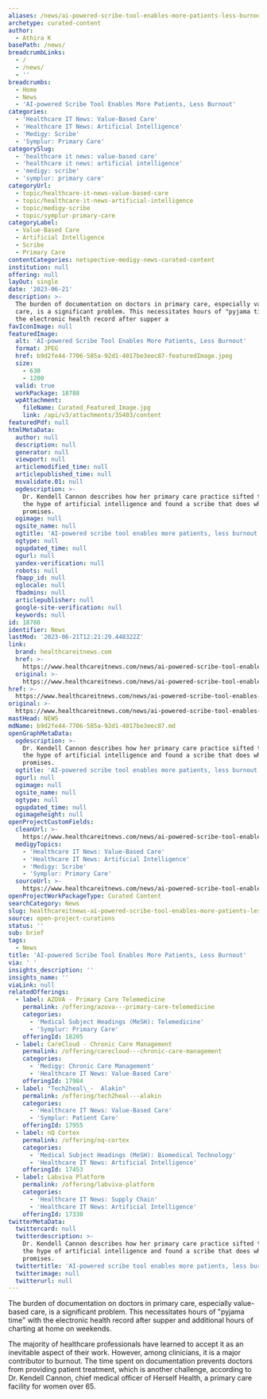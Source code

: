 ```yaml
---
aliases: /news/ai-powered-scribe-tool-enables-more-patients-less-burnout
archetype: curated-content
author:
  - Athira K
basePath: /news/
breadcrumbLinks:
  - /
  - /news/
  - ''
breadcrumbs:
  - Home
  - News
  - 'AI-powered Scribe Tool Enables More Patients, Less Burnout'
categories:
  - 'Healthcare IT News: Value-Based Care'
  - 'Healthcare IT News: Artificial Intelligence'
  - 'Medigy: Scribe'
  - 'Symplur: Primary Care'
categorySlug:
  - 'healthcare it news: value-based care'
  - 'healthcare it news: artificial intelligence'
  - 'medigy: scribe'
  - 'symplur: primary care'
categoryUrl:
  - topic/healthcare-it-news-value-based-care
  - topic/healthcare-it-news-artificial-intelligence
  - topic/medigy-scribe
  - topic/symplur-primary-care
categoryLabel:
  - Value-Based Care
  - Artificial Intelligence
  - Scribe
  - Primary Care
contentCategories: netspective-medigy-news-curated-content
institution: null
offering: null
layOut: single
date: '2023-06-21'
description: >-
  The burden of documentation on doctors in primary care, especially value-based
  care, is a significant problem. This necessitates hours of "pyjama time" with
  the electronic health record after supper a
favIconImage: null
featuredImage:
  alt: 'AI-powered Scribe Tool Enables More Patients, Less Burnout'
  format: JPEG
  href: b9d2fe44-7706-585a-92d1-4017be3eec87-featuredImage.jpeg
  size:
    - 630
    - 1200
  valid: true
  workPackage: 18788
  wpAttachment:
    fileName: Curated_Featured_Image.jpg
    link: /api/v3/attachments/35403/content
featuredPdf: null
htmlMetaData:
  author: null
  description: null
  generator: null
  viewport: null
  articlemodified_time: null
  articlepublished_time: null
  msvalidate.01: null
  ogdescription: >-
    Dr. Kendell Cannon describes how her primary care practice sifted through
    the hype of artificial intelligence and found a scribe that does what it
    promises.
  ogimage: null
  ogsite_name: null
  ogtitle: 'AI-powered scribe tool enables more patients, less burnout'
  ogtype: null
  ogupdated_time: null
  ogurl: null
  yandex-verification: null
  robots: null
  fbapp_id: null
  oglocale: null
  fbadmins: null
  articlepublisher: null
  google-site-verification: null
  keywords: null
id: 18788
identifier: News
lastMod: '2023-06-21T12:21:29.448322Z'
link:
  brand: healthcareitnews.com
  href: >-
    https://www.healthcareitnews.com/news/ai-powered-scribe-tool-enables-more-patients-less-burnout
  original: >-
    https://www.healthcareitnews.com/news/ai-powered-scribe-tool-enables-more-patients-less-burnout
href: >-
  https://www.healthcareitnews.com/news/ai-powered-scribe-tool-enables-more-patients-less-burnout
original: >-
  https://www.healthcareitnews.com/news/ai-powered-scribe-tool-enables-more-patients-less-burnout
mastHead: NEWS
mdName: b9d2fe44-7706-585a-92d1-4017be3eec87.md
openGraphMetaData:
  ogdescription: >-
    Dr. Kendell Cannon describes how her primary care practice sifted through
    the hype of artificial intelligence and found a scribe that does what it
    promises.
  ogtitle: 'AI-powered scribe tool enables more patients, less burnout'
  ogurl: null
  ogimage: null
  ogsite_name: null
  ogtype: null
  ogupdated_time: null
  ogimageheight: null
openProjectCustomFields:
  cleanUrl: >-
    https://www.healthcareitnews.com/news/ai-powered-scribe-tool-enables-more-patients-less-burnout
  medigyTopics:
    - 'Healthcare IT News: Value-Based Care'
    - 'Healthcare IT News: Artificial Intelligence'
    - 'Medigy: Scribe'
    - 'Symplur: Primary Care'
  sourceUrl: >-
    https://www.healthcareitnews.com/news/ai-powered-scribe-tool-enables-more-patients-less-burnout
openProjectWorkPackageType: Curated Content
searchCategory: News
slug: healthcareitnews-ai-powered-scribe-tool-enables-more-patients-less-burnout
source: open-project-curations
status: ''
sub: brief
tags:
  - News
title: 'AI-powered Scribe Tool Enables More Patients, Less Burnout'
via: ' '
insights_description: ''
insights_name: ''
viaLink: null
relatedOfferings:
  - label: AZOVA - Primary Care Telemedicine
    permalink: /offering/azova---primary-care-telemedicine
    categories:
      - 'Medical Subject Headings (MeSH): Telemedicine'
      - 'Symplur: Primary Care'
    offeringId: 18205
  - label: CareCloud - Chronic Care Management
    permalink: /offering/carecloud---chronic-care-management
    categories:
      - 'Medigy: Chronic Care Management'
      - 'Healthcare IT News: Value-Based Care'
    offeringId: 17984
  - label: "Tech2heal\_-  Alakin"
    permalink: /offering/tech2heal---alakin
    categories:
      - 'Healthcare IT News: Value-Based Care'
      - 'Symplur: Patient Care'
    offeringId: 17955
  - label: nQ Cortex
    permalink: /offering/nq-cortex
    categories:
      - 'Medical Subject Headings (MeSH): Biomedical Technology'
      - 'Healthcare IT News: Artificial Intelligence'
    offeringId: 17453
  - label: Labviva Platform
    permalink: /offering/labviva-platform
    categories:
      - 'Healthcare IT News: Supply Chain'
      - 'Healthcare IT News: Artificial Intelligence'
    offeringId: 17330
twitterMetaData:
  twittercard: null
  twitterdescription: >-
    Dr. Kendell Cannon describes how her primary care practice sifted through
    the hype of artificial intelligence and found a scribe that does what it
    promises.
  twittertitle: 'AI-powered scribe tool enables more patients, less burnout'
  twitterimage: null
  twitterurl: null
---
```

<p>The burden of documentation on doctors in primary care, especially value-based care, is a significant problem. This necessitates hours of "pyjama time" with the electronic health record after supper and additional hours of charting at home on weekends.</p><p>The majority of healthcare professionals have learned to accept it as an inevitable aspect of their work. However, among clinicians, it is a major contributor to burnout. The time spent on documentation prevents doctors from providing patient treatment, which is another challenge, according to Dr. Kendell Cannon, chief medical officer of Herself Health, a primary care facility for women over 65.</p>